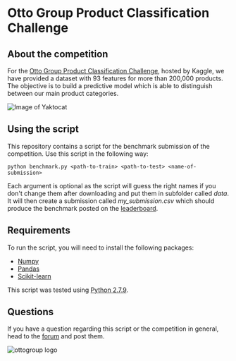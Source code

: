 # Otto Group Product Classification Challenge

## About the competition

For the [Otto Group Product Classification Challenge](https://www.kaggle.com/c/LINK), 
hosted by Kaggle, we have provided a dataset with 93 features for more 
than 200,000 products. The objective is to build a predictive model which 
is able to distinguish between our main product categories.

![Image of Yaktocat](https://octodex.github.com/images/yaktocat.png)

## Using the script

This repository contains a script for the benchmark submission of 
the competition. Use this script in the following way:

    python benchmark.py <path-to-train> <path-to-test> <name-of-submission>

Each argument is optional as the script will guess the right names if you don't
change them after downloading and put them in subfolder called _data_. It will
then create a submission called _my_submission.csv_ which should produce the
benchmark posted on the [leaderboard](https://www.kaggle.com/c/LINK/leaderboard).

## Requirements

To run the script, you will need to install the following packages:

* [Numpy](http://www.scipy.org/scipylib/download.html)
* [Pandas](http://pandas.pydata.org/getpandas.html)
* [Scikit-learn](http://scikit-learn.org/stable/install.html)

This script was tested using [Python 2.7.9](https://www.python.org/downloads/).

## Questions

If you have a question regarding this script or the competition in general,
head to the [forum](https://www.kaggle.com/c/LINK/forums) 
and post them.




![ottogroup logo](http://ottogroup.com/wLayout/wGlobal/layout/images/logo-transparent.png)


